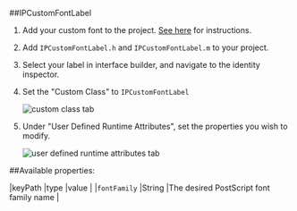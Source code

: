 ##IPCustomFontLabel

1. Add your custom font to the project. [See here](http://jaysonlane.net/2012/07/using-custom-fonts-on-iphone-ipad/) for instructions.
2. Add `IPCustomFontLabel.h` and `IPCustomFontLabel.m` to your project.
3. Select your label in interface builder, and navigate to the identity inspector.
4. Set the "Custom Class" to `IPCustomFontLabel` 
   
   ![custom class tab](http://i.imgur.com/HH5e7Sd.png)

5. Under "User Defined Runtime Attributes", set the properties you wish to modify. 
   
   ![user defined runtime attributes tab](http://i.imgur.com/prnw1Se.png)

##Available properties:

|keyPath       |type        |value                                   |
|`fontFamily`  |String      |The desired PostScript font family name |